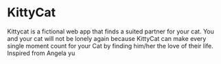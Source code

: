 # KittyCat
Kittycat is a fictional web app that finds a suited partner for your cat. You and your cat will not be lonely again because KittyCat can make every single moment count for your Cat by finding him/her the love of their life. Inspired from Angela yu
